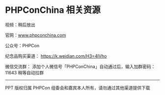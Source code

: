 # PHPConChina 相关资源

视频：稍后放出

官网：www.phpconchina.com

公众号：PHPCon

纪念品购买渠道： https://k.weidian.com/H3=4lVho

微信交流群：
添加个人微信号「PHPConChina」自动通过后，输入加群密码：11643 稍等自动拉群

-----------

PPT 版权归属 PHPCon 组委会和嘉宾本人所有，请勿通过其他渠道提供下载

